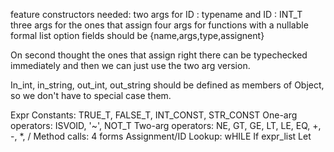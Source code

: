 feature constructors needed:
two args for ID : typename and ID : INT_T
three args for the ones that assign
four args for functions with a nullable formal list option
fields should be {name,args,type,assignent}

On second thought the ones that assign right there can be typechecked immediately and then we can just use the two arg version.

In_int, in_string, out_int, out_string should be defined as members of Object, so we don't have to special case them.

Expr
Constants: TRUE_T, FALSE_T, INT_CONST, STR_CONST
One-arg operators: ISVOID, '~', NOT_T
Two-arg operators: NE, GT, GE, LT, LE, EQ, +, -, *, /
Method calls: 4 forms
Assignment/ID Lookup:
wHILE
If
expr_list
Let
